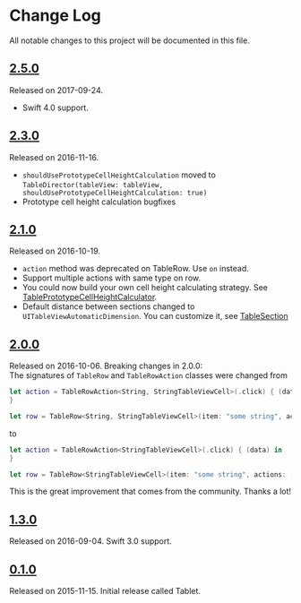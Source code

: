 # Change Log

All notable changes to this project will be documented in this file.

## [2.5.0](https://github.com/maxsokolov/TableKit/releases/tag/2.5.0)
Released on 2017-09-24.
- Swift 4.0 support.

## [2.3.0](https://github.com/maxsokolov/TableKit/releases/tag/2.3.0)
Released on 2016-11-16.
- `shouldUsePrototypeCellHeightCalculation` moved to `TableDirector(tableView: tableView, shouldUsePrototypeCellHeightCalculation: true)`
- Prototype cell height calculation bugfixes

## [2.1.0](https://github.com/maxsokolov/TableKit/releases/tag/2.1.0)
Released on 2016-10-19.
- `action` method was deprecated on TableRow. Use `on` instead.
- Support multiple actions with same type on row.
- You could now build your own cell height calculating strategy. See [TablePrototypeCellHeightCalculator](Sources/TablePrototypeCellHeightCalculator.swift).
- Default distance between sections changed to `UITableViewAutomaticDimension`. You can customize it, see [TableSection](Sources/TableSection.swift)

## [2.0.0](https://github.com/maxsokolov/TableKit/releases/tag/2.0.0)
Released on 2016-10-06. Breaking changes in 2.0.0:
<br/>The signatures of `TableRow` and `TableRowAction` classes were changed from
```swift
let action = TableRowAction<String, StringTableViewCell>(.click) { (data) in
}

let row = TableRow<String, StringTableViewCell>(item: "some string", actions: [action])
```
to
```swift
let action = TableRowAction<StringTableViewCell>(.click) { (data) in
}

let row = TableRow<StringTableViewCell>(item: "some string", actions: [action])
```
This is the great improvement that comes from the community. Thanks a lot!

## [1.3.0](https://github.com/maxsokolov/TableKit/releases/tag/1.3.0)
Released on 2016-09-04. Swift 3.0 support.

## [0.1.0](https://github.com/maxsokolov/TableKit/releases/tag/0.1.0)
Released on 2015-11-15. Initial release called Tablet.